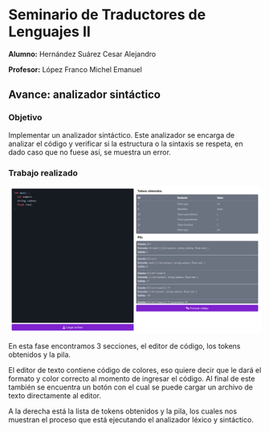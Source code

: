 # Seminario de Traductores de Lenguajes II

**Alumno:** Hernández Suárez Cesar Alejandro

**Profesor:** López Franco Michel Emanuel

## Avance: analizador sintáctico

### Objetivo

Implementar un analizador sintáctico. Este analizador se encarga de analizar el código y verificar si la estructura o la sintaxis se respeta, en dado caso que no fuese así, se muestra un error.

### Trabajo realizado

![Captura 1](./img/screenshot-01.png)

En esta fase encontramos 3 secciones, el editor de código, los tokens obtenidos y la pila.

El editor de texto contiene código de colores, eso quiere decir que le dará el formato y color correcto al momento de ingresar el código. Al final de este también se encuentra un botón con el cual se puede cargar un archivo de texto directamente al editor.

A la derecha está la lista de tokens obtenidos y la pila, los cuales nos muestran el proceso que está ejecutando el analizador léxico y sintáctico.
